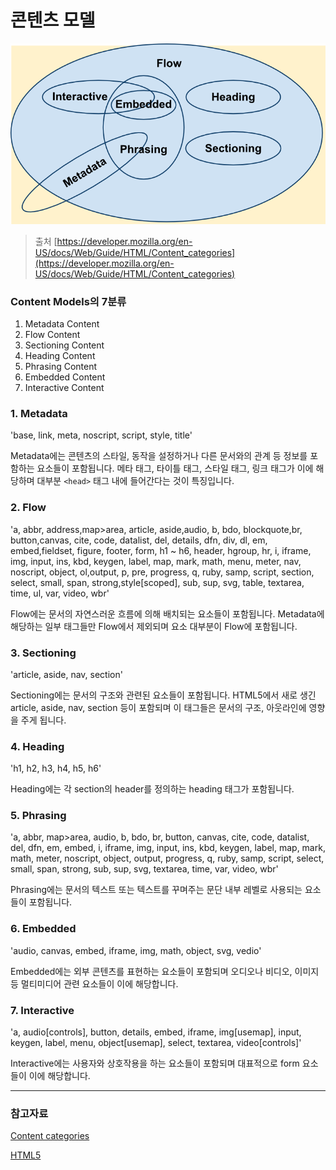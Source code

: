# 콘텐츠 모델

![content categories](../content_categories.png)

> 출처 [https://developer.mozilla.org/en-US/docs/Web/Guide/HTML/Content_categories](https://developer.mozilla.org/en-US/docs/Web/Guide/HTML/Content_categories)

### Content Models의 7분류

1. Metadata Content
2. Flow Content
3. Sectioning Content
4. Heading Content
5. Phrasing Content
6. Embedded Content
7. Interactive Content

### 1. Metadata

'base, link, meta, noscript, script, style, title'

Metadata에는 콘텐츠의 스타일, 동작을 설정하거나 다른 문서와의 관계 등 정보를 포함하는 요소들이 포함됩니다.
메타 태그, 타이틀 태그, 스타일 태그, 링크 태그가 이에 해당하며 대부분 `<head>` 태그 내에 들어간다는 것이 특징입니다.

### 2. Flow

'a, abbr, address,map>area, article, aside,audio, b, bdo, blockquote,br, button,canvas, cite, code, datalist, del, details, dfn, div, dl, em, embed,fieldset, figure, footer, form, h1 ~ h6, header, hgroup, hr, i, iframe, img, input, ins, kbd, keygen, label, map, mark, math, menu, meter, nav, noscript, object, ol,output, p, pre, progress, q, ruby, samp, script, section, select, small, span, strong,style[scoped], sub, sup, svg, table, textarea, time, ul, var, video, wbr'

Flow에는 문서의 자연스러운 흐름에 의해 배치되는 요소들이 포함됩니다.
Metadata에 해당하는 일부 태그들만 Flow에서 제외되며 요소 대부분이 Flow에 포함됩니다.

### 3. Sectioning

'article, aside, nav, section'

Sectioning에는 문서의 구조와 관련된 요소들이 포함됩니다.
HTML5에서 새로 생긴 article, aside, nav, section 등이 포함되며 이 태그들은 문서의 구조, 아웃라인에 영향을 주게 됩니다.

### 4. Heading

'h1, h2, h3, h4, h5, h6'

Heading에는 각 section의 header를 정의하는 heading 태그가 포함됩니다.

### 5. Phrasing

'a, abbr, map>area, audio, b, bdo, br, button, canvas, cite, code, datalist, del, dfn, em, embed, i, iframe, img, input, ins, kbd, keygen, label, map, mark, math, meter, noscript, object, output, progress, q, ruby, samp, script, select, small, span, strong, sub, sup, svg, textarea, time, var, video, wbr'

Phrasing에는 문서의 텍스트 또는 텍스트를 꾸며주는 문단 내부 레벨로 사용되는 요소들이 포함됩니다.

### 6. Embedded

'audio, canvas, embed, iframe, img, math, object, svg, vedio'

Embedded에는 외부 콘텐츠를 표현하는 요소들이 포함되며 오디오나 비디오, 이미지 등 멀티미디어 관련 요소들이 이에 해당합니다.

### 7. Interactive

'a, audio[controls], button, details, embed, iframe, img[usemap], input, keygen, label, menu, object[usemap], select, textarea, video[controls]'

Interactive에는 사용자와 상호작용을 하는 요소들이 포함되며 대표적으로 form 요소들이 이에 해당합니다.

---

### 참고자료

[Content categories](https://developer.mozilla.org/en-US/docs/Web/Guide/HTML/Content_categories)

[HTML5](https://www.w3.org/TR/2011/WD-html5-20110525/content-models.html)
